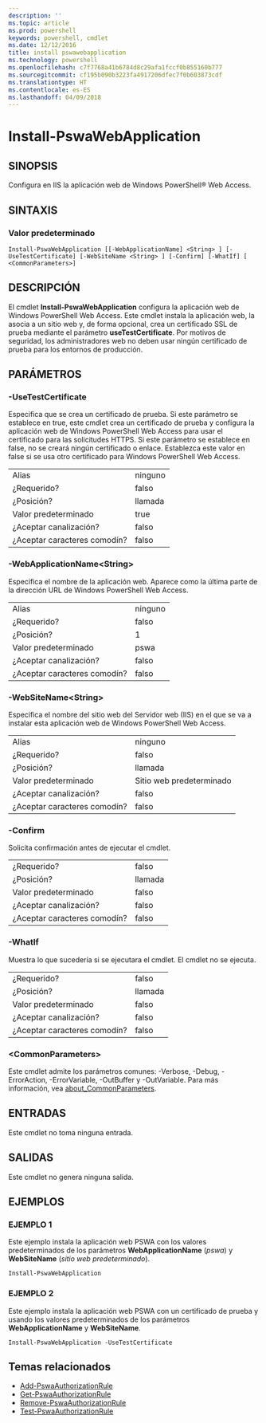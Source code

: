 ```yaml
---
description: ''
ms.topic: article
ms.prod: powershell
keywords: powershell, cmdlet
ms.date: 12/12/2016
title: install pswawebapplication
ms.technology: powershell
ms.openlocfilehash: c7f7768a41b6784d8c29afa1fccf0b855160b777
ms.sourcegitcommit: cf195b090b3223fa4917206dfec7f0b603873cdf
ms.translationtype: HT
ms.contentlocale: es-ES
ms.lasthandoff: 04/09/2018
---
```

# <a name="install-pswawebapplication"></a>Install-PswaWebApplication

## <a name="synopsis"></a>SINOPSIS

Configura en IIS la aplicación web de Windows PowerShell® Web Access.

## <a name="syntax"></a>SINTAXIS

### <a name="default"></a>Valor predeterminado
```
Install-PswaWebApplication [[-WebApplicationName] <String> ] [-UseTestCertificate] [-WebSiteName <String> ] [-Confirm] [-WhatIf] [ <CommonParameters>]
```

## <a name="description"></a>DESCRIPCIÓN

El cmdlet **Install-PswaWebApplication** configura la aplicación web de Windows PowerShell Web Access. Este cmdlet instala la aplicación web, la asocia a un sitio web y, de forma opcional, crea un certificado SSL de prueba mediante el parámetro **useTestCertificate**. Por motivos de seguridad, los administradores web no deben usar ningún certificado de prueba para los entornos de producción.

## <a name="parameters"></a>PARÁMETROS

### <a name="-usetestcertificate"></a>-UseTestCertificate

Especifica que se crea un certificado de prueba. Si este parámetro se establece en true, este cmdlet crea un certificado de prueba y configura la aplicación web de Windows PowerShell Web Access para usar el certificado para las solicitudes HTTPS. Si este parámetro se establece en false, no se creará ningún certificado o enlace. Establezca este valor en false si se usa otro certificado para Windows PowerShell Web Access.

|||
|-|-|
| Alias                              | ninguno                                 |
| ¿Requerido?                            | falso                                |
| ¿Posición?                            | llamada                                |
| Valor predeterminado                        | true                                 |
| ¿Aceptar canalización?               | falso                                |
| ¿Aceptar caracteres comodín?          | falso                                |

### <a name="-webapplicationnameltstringgt"></a>-WebApplicationName&lt;String&gt;

Especifica el nombre de la aplicación web. Aparece como la última parte de la dirección URL de Windows PowerShell Web Access.

|||
|-|-|
| Alias                              | ninguno                                 |
| ¿Requerido?                            | falso                                |
| ¿Posición?                            | 1                                    |
| Valor predeterminado                        | pswa                                 |
| ¿Aceptar canalización?               | falso                                |
| ¿Aceptar caracteres comodín?          | falso                                |

### <a name="-websitenameltstringgt"></a>-WebSiteName&lt;String&gt;

Especifica el nombre del sitio web del Servidor web (IIS) en el que se va a instalar esta aplicación web de Windows PowerShell Web Access.

|||
|-|-|
| Alias                              | ninguno                                 |
| ¿Requerido?                            | falso                                |
| ¿Posición?                            | llamada                                |
| Valor predeterminado                        | Sitio web predeterminado                     |
| ¿Aceptar canalización?               | falso                                |
| ¿Aceptar caracteres comodín?          | falso                                |

### <a name="-confirm"></a>-Confirm

Solicita confirmación antes de ejecutar el cmdlet.

|||
|-|-|
| ¿Requerido?                            | falso                                |
| ¿Posición?                            | llamada                                |
| Valor predeterminado                        | falso                                |
| ¿Aceptar canalización?               | falso                                |
| ¿Aceptar caracteres comodín?          | falso                                |

### <a name="-whatif"></a>-WhatIf

Muestra lo que sucedería si se ejecutara el cmdlet.
El cmdlet no se ejecuta.

|||
|-|-|
| ¿Requerido?                            | falso                                |
| ¿Posición?                            | llamada                                |
| Valor predeterminado                        | falso                                |
| ¿Aceptar canalización?               | falso                                |
| ¿Aceptar caracteres comodín?          | falso                                |

### <a name="ltcommonparametersgt"></a>&lt;CommonParameters&gt;

Este cmdlet admite los parámetros comunes: -Verbose, -Debug, -ErrorAction, -ErrorVariable, -OutBuffer y -OutVariable.
Para más información, vea [about_CommonParameters](http://go.microsoft.com/fwlink/p/?LinkID=113216).

## <a name="inputs"></a>ENTRADAS

Este cmdlet no toma ninguna entrada.

## <a name="outputs"></a>SALIDAS

Este cmdlet no genera ninguna salida.

## <a name="examples"></a>EJEMPLOS

### <a name="example-1"></a>EJEMPLO 1

Este ejemplo instala la aplicación web PSWA con los valores predeterminados de los parámetros **WebApplicationName** (*pswa*) y **WebSiteName** (*sitio web predeterminado*).

```
Install-PswaWebApplication
```

### <a name="example-2"></a>EJEMPLO 2

Este ejemplo instala la aplicación web PSWA con un certificado de prueba y usando los valores predeterminados de los parámetros **WebApplicationName** y **WebSiteName**.

```
Install-PswaWebApplication -UseTestCertificate
```

## <a name="related-topics"></a>Temas relacionados

- [Add-PswaAuthorizationRule](add-pswaauthorizationrule.md)
- [Get-PswaAuthorizationRule](get-pswaauthorizationrule.md)
- [Remove-PswaAuthorizationRule](remove-pswaauthorizationrule.md)
- [Test-PswaAuthorizationRule](test-pswaauthorizationrule.md)